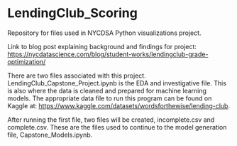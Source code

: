 # LendingClub_Scoring

Repository for files used in NYCDSA Python visualizations project.

Link to blog post explaining background and findings for project: https://nycdatascience.com/blog/student-works/lendingclub-grade-optimization/


There are two files associated with this project. LendingClub_Capstone_Project.ipynb is the EDA and investigative file. This is also where the data is cleaned and prepared for machine learning models. The appropriate data file to run this program can be found on Kaggle at: https://www.kaggle.com/datasets/wordsforthewise/lending-club.

After running the first file, two files will be created, incomplete.csv and complete.csv. These are the files used to continue to the model generation file, Capstone_Models.ipynb.
